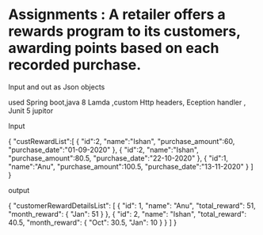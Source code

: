 # Assignments : A retailer offers a rewards program to its customers, awarding points based on each recorded purchase.

Input and out as Json objects

used Spring boot,java 8 Lamda ,custom Http headers, Eception handler , Junit 5 jupitor

Input 

{
       "custRewardList":[
                                   {
                    "id":2,
                    "name":"Ishan",
                    "purchase_amount":60,
                    "purchase_date":"01-09-2020"
                 },
                  {
                    "id":2,
                    "name":"Ishan",
                    "purchase_amount":80.5,
                    "purchase_date":"22-10-2020"
                 },
                  {
                    "id":1,
                    "name":"Anu",
                    "purchase_amount":100.5,
                    "purchase_date":"13-11-2020"
                 }
    	] 
  }
  
  
  output
  
  {
    "customerRewardDetailsList": [
        {
            "id": 1,
            "name": "Anu",
            "total_reward": 51,
            "month_reward": {
                "Jan": 51
            }
        },
        {
            "id": 2,
            "name": "Ishan",
            "total_reward": 40.5,
            "month_reward": {
                "Oct": 30.5,
                "Jan": 10
            }
        }
    ]
}
